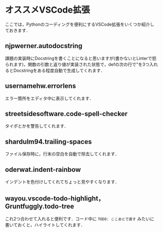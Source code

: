 # オススメVSCode拡張
ここでは，Pythonのコーディングを便利にするVSCode拡張をいくつか紹介しておきます．

## njpwerner.autodocstring
課題の実装時にDocstringを書くことになると思いますが(書かないとLinterで怒られます)，関数の引数と返り値が実装された状態で，defの次の行で"を3つ入れるとDocstringをある程度自動で生成してくれます．

## usernamehw.errorlens
エラー箇所をエディタ中に表示してくれます．

## streetsidesoftware.code-spell-checker
タイポとかを警告してくれます．

## shardulm94.trailing-spaces
ファイル保存時に，行末の空白を自動で除去してくれます．

## oderwat.indent-rainbow
インデントを色付けしてくれてちょっと見やすくなります．

## wayou.vscode-todo-highlight，Gruntfuggly.todo-tree
これ2つ合わせて入れると便利です．コード中に `TODO: ここあとで直す` みたいに書いておくと，ハイライトしてくれます．
